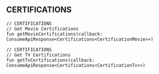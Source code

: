 ## CERTIFICATIONS

    // CERTIFICATIONS
    // Get Movie Certifications
    fun getMovieCertifications(callback: ConsumeApiResponse<Certifications<CertificationMovie>>)

    // CERTIFICATIONS
    // Get TV Certifications
    fun getTvCertifications(callback: ConsumeApiResponse<Certifications<CertificationTv>>)